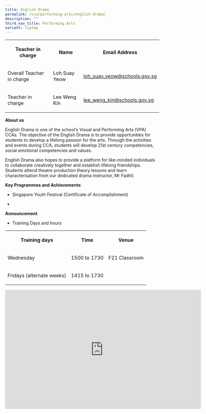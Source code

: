 ```yaml
---
title: English Drama
permalink: /cca/performing-arts/english-drama/
description: ""
third_nav_title: Performing Arts
variant: tiptap
---
```

<table>
<tbody>
<tr>
<th rowspan="1" colspan="1">
<p>Teacher in charge</p>
</th>
<th rowspan="1" colspan="1">
<p>Name</p>
</th>
<th rowspan="1" colspan="1">
<p>Email Address</p>
</th>
</tr>
<tr>
<td rowspan="1" colspan="1">
<p>Overall Teacher in charge</p>
</td>
<td rowspan="1" colspan="1">
<p>Loh Suay Yeow</p>
</td>
<td rowspan="1" colspan="1">
<p><a href="mailto:loh_suay_yeow@schools.gov.sg" rel="noopener noreferrer nofollow" target="_blank">loh_suay_yeow@schools.gov.sg</a>
</p>
</td>
</tr>
<tr>
<td rowspan="1" colspan="1">
<p>Teacher in charge</p>
</td>
<td rowspan="1" colspan="1">
<p>Lee Weng Kin</p>
</td>
<td rowspan="1" colspan="1">
<p><a href="mailto:lee_weng_kin@schools.gov.sg" rel="noopener noreferrer nofollow" target="_blank">lee_weng_kin@schools.gov.sg</a>
</p>
</td>
</tr>
</tbody>
</table>
<p><strong>About us</strong>
</p>
<p>English Drama is one of the school’s Visual and Performing Arts (VPA)
CCAs. The objective of the English Drama is to provide opportunities for
students to develop a lifelong passion for the arts. Through the activities
and events during CCA, students will develop 21st century competencies,
social emotional competencies and values.</p>
<p>English Drama also hopes to provide a platform for like-minded individuals
to collaborate creatively together and establish lifelong friendships.
Students attend theatre production theory lessons and learn characterisation
from our dedicated drama instructor, Mr Fadhil.</p>
<p></p>
<p><strong>Key Programmes and Achievements</strong>
</p>
<ul data-tight="true" class="tight">
<li>
<p>Singapore Youth Festival (Certificate of Accomplishment)</p>
</li>
<li>
<p></p>
</li>
</ul>
<p><strong>Announcement</strong>
</p>
<ul data-tight="true" class="tight">
<li>
<p>Training Days and hours</p>
</li>
</ul>
<table>
<tbody>
<tr>
<th rowspan="1" colspan="1">
<p>Training days</p>
</th>
<th rowspan="1" colspan="1">
<p>Time</p>
</th>
<th rowspan="1" colspan="1">
<p>Venue</p>
</th>
</tr>
<tr>
<td rowspan="1" colspan="1">
<p>Wednesday</p>
</td>
<td rowspan="1" colspan="1">
<p>1500 to 1730</p>
</td>
<td rowspan="1" colspan="1">
<p>F21 Classroom</p>
</td>
</tr>
<tr>
<td rowspan="1" colspan="1">
<p>Fridays (alternate weeks)</p>
</td>
<td rowspan="1" colspan="1">
<p>1415 to 1730</p>
</td>
<td rowspan="1" colspan="1">
<p></p>
</td>
</tr>
</tbody>
</table>
<div class="iframe-wrapper">
<iframe height="389" width="640" allowfullscreen="true" frameborder="0" src="https://docs.google.com/presentation/d/e/2PACX-1vTp9wixxxFwoH_zgusc7JWz-W99oNeKiHxpyl5hvpyo2gKwXtUir3gH5sx1vByaaQ/embed?start=true&amp;loop=true&amp;delayms=3000"></iframe>
</div>
<p></p>